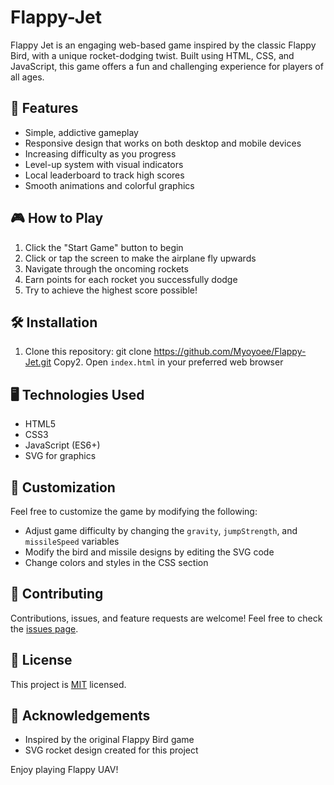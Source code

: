 # Flappy-Jet
Flappy Jet is an engaging web-based game inspired by the classic Flappy Bird, with a unique rocket-dodging twist. Built using HTML, CSS, and JavaScript, this game offers a fun and challenging experience for players of all ages.

## 🚀 Features

- Simple, addictive gameplay
- Responsive design that works on both desktop and mobile devices
- Increasing difficulty as you progress
- Level-up system with visual indicators
- Local leaderboard to track high scores
- Smooth animations and colorful graphics

## 🎮 How to Play

1. Click the "Start Game" button to begin
2. Click or tap the screen to make the airplane fly upwards
3. Navigate through the oncoming rockets
4. Earn points for each rocket you successfully dodge
5. Try to achieve the highest score possible!

## 🛠️ Installation

1. Clone this repository:
git clone https://github.com/Myoyoee/Flappy-Jet.git
Copy2. Open `index.html` in your preferred web browser

## 🖥️ Technologies Used

- HTML5
- CSS3
- JavaScript (ES6+)
- SVG for graphics

## 🎨 Customization

Feel free to customize the game by modifying the following:

- Adjust game difficulty by changing the `gravity`, `jumpStrength`, and `missileSpeed` variables
- Modify the bird and missile designs by editing the SVG code
- Change colors and styles in the CSS section

## 🤝 Contributing

Contributions, issues, and feature requests are welcome! Feel free to check the [issues page](ttps://github.com/Myoyoee/Flappy-Jet.git).

## 📝 License

This project is [MIT](https://choosealicense.com/licenses/mit/) licensed.

## 🙏 Acknowledgements

- Inspired by the original Flappy Bird game
- SVG rocket design created for this project

Enjoy playing Flappy UAV!
